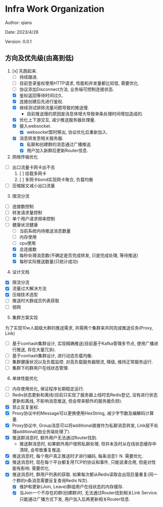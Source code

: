 # Infra Work Organization

Author: qians

Date: 2023/4/28

Version: 0.0.1

## 方向及优先级(由高到低)

1. [x] 先跑起来.
   - [ ] 持续跟进.
   - [ ] 目前登录鉴权使用HTTP请求, 性能和并发量都比较低, 需要优化.
   - [ ] 协议添加Disconnect方法, 业务端可控制连接状态.
   - [x] 鉴权返回等待时间过久.
   - [x] 连接创建后先进行鉴权.
   - [x] 继续测试排除流量问题导致的推送慢.
     - 目前推送慢的原因是消息体增大导致单条处理时间增加造成的.
   - [x] 优化上下游交互, 减少推送服务器处理量.
   - [x] 接入websocket.
     - [x] websocket暂时移出, 协议优化后重新加入.
   - [x] 消息转发至相关服务器.
      - [x] 私聊和创建群的消息通过广播推送.
      - [x] 用户加入新群后更新Router信息.

2. 网络传输优化
  - [ ] 出口流量卡网卡出不去
    1. [ ] 挂载多网卡
    2. [ ] 多网卡bond实现网卡聚合, 负载均衡
  - [ ] 压缩报文减小出口流量

3. 限流分流
  - [ ] 连接数控制
  - [ ] 转发请求量控制
  - [ ] 单个用户请求频率控制
  - [ ] 健康状况健康
    - [ ] 当前系统内待推送消息数量
    - [ ] 内存使用
    - [ ] cpu使用
    - [x] 总连接数
    - [x] 每秒处理消息数(不确定是否完成转发, 只是完成处理, 等待推送)
    - [x] 每秒实际推送数量(只统计成功)

4. 设计文档
  - [x] 限流分流
  - [x] 流量过大解决方法
  - [x] 压缩技术选型
  - [ ] 推送时大群成员列表获取
  - [ ] 弱网

5. 集群方案实现

为了实现10w人超级大群的推送需求, 共需两个集群来共同完成推送任务(Proxy, Link)

  - [ ] 基于conhash集群设计, 实现精确推送(目前基于Kafka管理多节点, 使用广播进行推送, 存在大量冗余).
  - [ ] 基于conhash集群设计, 进行动态负载均衡.
  - [ ] 集群健康状况以及负载监控. 对高负载服务器限流, 降级, 维持正常服务运行.
  - [ ] 集群下的群用户在线状态管理.

6. 单体性能优化
  - [ ] 内存使用优化, 保证程序长期稳定运行.
  - [ ] Redis状态更新和离线(目前只实现了服务器上线时去Redis登记, 没有进行状态更新和离线, 不影响消息推送, 但会带来额外的服务器负担).
  - [x] 禁止反复鉴权.
  - [x] Proxy协议中的Message可以更换使用HexString, 减少字节数及编解码计算量.
  - [x] Proxy协议中, Group消息可以将additional直接作为私聊消息转发, Link层不处理additional(由业务端处理了).
  - [x] 推送群消息时, 额外用户无法通过Router找到.
    - 推送群消息时, 如果额外用户按照私聊处理, 但并未及时从在线状态缓存中清除, 会导致重复推送.
  - [x] 推送消息时, 每个用户真正推送时才进行编码, 每条消息1: N. 需要优化.
  - [x] 推送消息时, 现在每个平台都复用TCP的协议和事件, 只能说凑合用, 但是对性能有影响. 需要优化.
  - [x] 推送消息时, 群用户列表的获取. 如果每次都从Redis读取会出现巨量重复(同一个群的n条消息需要反复查询Redis N次).
    - [x] 维护和更新(Join, Leave)群组用户在线状态的内存缓存.
    - [x] 当Join一个不存在的群(创建群)时, 无法通过Router找到相关Link Service. 只能通过广播方式下发, 用户加入后再更新相关Router信息.
